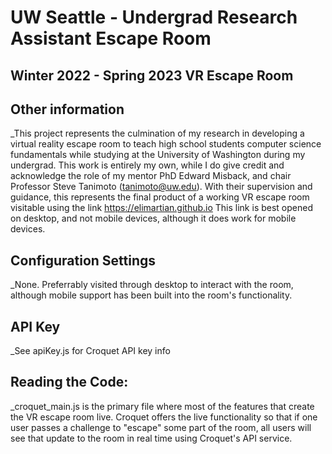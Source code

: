 # UW Seattle - Undergrad Research Assistant Escape Room
## Winter 2022 - Spring 2023 VR Escape Room

## Other information

_This project represents the culmination of my research in developing a
virtual reality escape room to teach high school students computer science fundamentals
while studying at the University of Washington during my undergrad. This work is entirely my 
own, while I do give credit and acknowledge the role of my mentor PhD Edward Misback, and chair
Professor Steve Tanimoto (tanimoto@uw.edu). With their supervision and guidance, this represents
the final product of a working VR escape room visitable using the link https://elimartian.github.io
This link is best opened on desktop, and not mobile devices, although it does work for mobile devices. 

## Configuration Settings

_None. Preferrably visited through desktop to interact with the room, although
mobile support has been built into the room's functionality.

## API Key

_See apiKey.js for Croquet API key info

## Reading the Code: 

_croquet_main.js is the primary file where most of the features that create the 
VR escape room live. Croquet offers the live functionality so that if one user passes a 
challenge to "escape" some part of the room, all users will see that update to the room 
in real time using Croquet's API service. 
